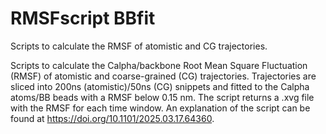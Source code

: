 # RMSFscript BBfit
Scripts to calculate the RMSF of atomistic and CG trajectories.

Scripts to calculate the Calpha/backbone Root Mean Square Fluctuation 
(RMSF) of atomistic and coarse-grained (CG) trajectories. Trajectories 
are sliced into 200ns (atomistic)/50ns (CG) snippets and fitted to the 
Calpha atoms/BB beads with a RMSF below 0.15 nm. The script returns a 
.xvg file with the RMSF for each time window. An explanation of the 
script can be found at https://doi.org/10.1101/2025.03.17.64360.
